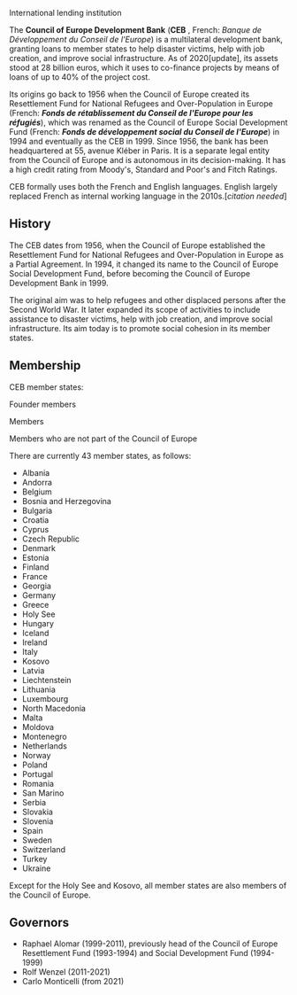 International lending institution

The **Council of Europe Development Bank** (**CEB** , French: _Banque de
Développement du Conseil de l'Europe_) is a multilateral development bank,
granting loans to member states to help disaster victims, help with job
creation, and improve social infrastructure. As of 2020[update], its assets
stood at 28 billion euros, which it uses to co-finance projects by means of
loans of up to 40% of the project cost.

Its origins go back to 1956 when the Council of Europe created its
Resettlement Fund for National Refugees and Over-Population in Europe (French:
_**Fonds de rétablissement du Conseil de l'Europe pour les réfugiés**_), which
was renamed as the Council of Europe Social Development Fund (French: _**Fonds
de développement social du Conseil de l'Europe**_) in 1994 and eventually as
the CEB in 1999. Since 1956, the bank has been headquartered at 55, avenue
Kléber in Paris. It is a separate legal entity from the Council of Europe and
is autonomous in its decision-making. It has a high credit rating from
Moody's, Standard and Poor's and Fitch Ratings.

CEB formally uses both the French and English languages. English largely
replaced French as internal working language in the 2010s.[_citation needed_]

## History

The CEB dates from 1956, when the Council of Europe established the
Resettlement Fund for National Refugees and Over-Population in Europe as a
Partial Agreement. In 1994, it changed its name to the Council of Europe
Social Development Fund, before becoming the Council of Europe Development
Bank in 1999.

The original aim was to help refugees and other displaced persons after the
Second World War. It later expanded its scope of activities to include
assistance to disaster victims, help with job creation, and improve social
infrastructure. Its aim today is to promote social cohesion in its member
states.

## Membership

CEB member states:

Founder members

Members

Members who are not part of the Council of Europe

There are currently 43 member states, as follows:

  * Albania
  * Andorra
  * Belgium
  * Bosnia and Herzegovina
  * Bulgaria
  * Croatia
  * Cyprus
  * Czech Republic
  * Denmark
  * Estonia
  * Finland
  * France
  * Georgia
  * Germany
  * Greece
  * Holy See
  * Hungary
  * Iceland
  * Ireland
  * Italy
  * Kosovo
  * Latvia
  * Liechtenstein
  * Lithuania
  * Luxembourg
  * North Macedonia
  * Malta
  * Moldova
  * Montenegro
  * Netherlands
  * Norway
  * Poland
  * Portugal
  * Romania
  * San Marino
  * Serbia
  * Slovakia
  * Slovenia
  * Spain
  * Sweden
  * Switzerland
  * Turkey
  * Ukraine

Except for the Holy See and Kosovo, all member states are also members of the
Council of Europe.

## Governors

  * Raphael Alomar (1999-2011), previously head of the Council of Europe Resettlement Fund (1993-1994) and Social Development Fund (1994-1999)
  * Rolf Wenzel (2011-2021)
  * Carlo Monticelli (from 2021)